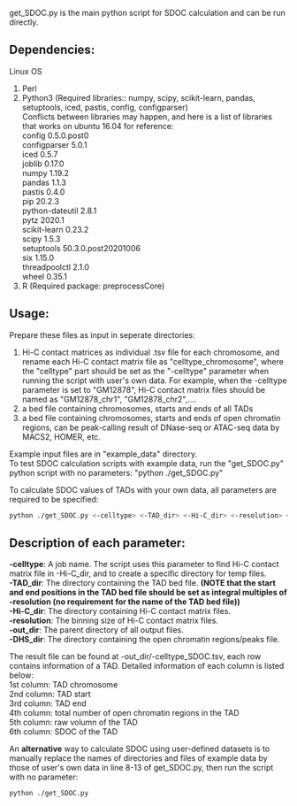 get_SDOC.py is the main python script for SDOC calculation and can be run directly. 

## Dependencies:  
Linux OS
1. Perl
2. Python3 (Required libraries:: numpy, scipy, scikit-learn, pandas, setuptools, iced, pastis, config, configparser)  
Conflicts between libraries may happen, and here is a list of libraries that works on ubuntu 16.04 for reference:  
config          0.5.0.post0  
configparser    5.0.1  
iced            0.5.7  
joblib          0.17.0  
numpy           1.19.2  
pandas          1.1.3  
pastis          0.4.0  
pip             20.2.3  
python-dateutil 2.8.1  
pytz            2020.1  
scikit-learn    0.23.2  
scipy           1.5.3  
setuptools      50.3.0.post20201006  
six             1.15.0  
threadpoolctl   2.1.0  
wheel           0.35.1  
3. R (Required package: preprocessCore)  

## Usage:   
Prepare these files as input in seperate directories:  
1. Hi-C contact matrices as individual .tsv file for each chromosome, and rename each Hi-C contact matrix file as "celltype_chromosome", where the "celltype" part should be set as the "-celltype" parameter when running the script with user's own data. For example, when the -celltype parameter is set to "GM12878", Hi-C contact matrix files should be named as "GM12878_chr1", "GM12878_chr2",....  
2. a bed file containing chromosomes, starts and ends of all TADs  
3. a bed file containing chromosomes, starts and ends of open chromatin regions, can be peak-calling result of DNase-seq or ATAC-seq data by MACS2, HOMER, etc.
  
Example input files are in "example_data" directory.  
To test SDOC calculation scripts with example data, run the "get_SDOC.py" python script with no parameters:
"python ./get_SDOC.py"

To calculate SDOC values of TADs with your own data, all parameters are required to be specified:
```bash
python ./get_SDOC.py <-celltype> <-TAD_dir> <-Hi-C_dir> <-resolution> <-out_dir> <-DHS_dir>
```

## Description of each parameter:    
**-celltype**: A job name. The script uses this parameter to find Hi-C contact matrix file in -Hi-C_dir, and to create a specific directory for temp files.   
**-TAD_dir**: The directory containing the TAD bed file. **(NOTE that the start and end positions in the TAD bed file should be set as integral multiples of -resolution (no requirement for the name of the TAD bed file))**  
**-Hi-C_dir**: The directory containing Hi-C contact matrix files.  
**-resolution**: The binning size of Hi-C contact matrix files.  
**-out_dir**: The parent directory of all output files.  
**-DHS_dir**: The directory containing the open chromatin regions/peaks file.  
  
The result file can be found at -out_dir/-celltype_SDOC.tsv, each row contains information of a TAD. Detailed information of each column is listed below:  
1st column: TAD chromosome  
2nd column: TAD start  
3rd column: TAD end  
4th column: total number of open chromatin regions in the TAD  
5th column: raw volumn of the TAD  
6th column: SDOC of the TAD  

An **alternative** way to calculate SDOC using user-defined datasets is to manually replace the names of directories and files of example data by those of user's own data in line 8-13 of get_SDOC.py, then run the script with no parameter:  
```bash
python ./get_SDOC.py
```
